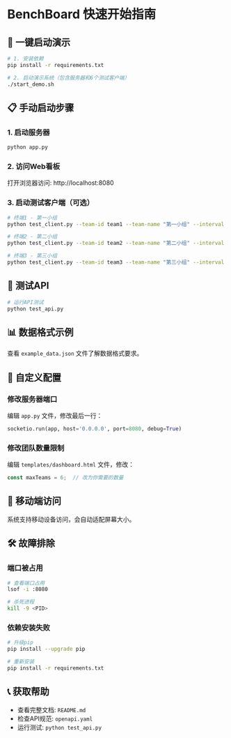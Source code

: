 # BenchBoard 快速开始指南

## 🚀 一键启动演示

```bash
# 1. 安装依赖
pip install -r requirements.txt

# 2. 启动演示系统（包含服务器和6个测试客户端）
./start_demo.sh
```

## 📋 手动启动步骤

### 1. 启动服务器
```bash
python app.py
```

### 2. 访问Web看板
打开浏览器访问: http://localhost:8080

### 3. 启动测试客户端（可选）
```bash
# 终端1 - 第一小组
python test_client.py --team-id team1 --team-name "第一小组" --interval 30

# 终端2 - 第二小组  
python test_client.py --team-id team2 --team-name "第二小组" --interval 25

# 终端3 - 第三小组
python test_client.py --team-id team3 --team-name "第三小组" --interval 35
```

## 🧪 测试API

```bash
# 运行API测试
python test_api.py
```

## 📊 数据格式示例

查看 `example_data.json` 文件了解数据格式要求。

## 🔧 自定义配置

### 修改服务器端口
编辑 `app.py` 文件，修改最后一行：
```python
socketio.run(app, host='0.0.0.0', port=8080, debug=True)
```

### 修改团队数量限制
编辑 `templates/dashboard.html` 文件，修改：
```javascript
const maxTeams = 6;  // 改为你需要的数量
```

## 📱 移动端访问

系统支持移动设备访问，会自动适配屏幕大小。

## 🛠️ 故障排除

### 端口被占用
```bash
# 查看端口占用
lsof -i :8080

# 杀死进程
kill -9 <PID>
```

### 依赖安装失败
```bash
# 升级pip
pip install --upgrade pip

# 重新安装
pip install -r requirements.txt
```

## 📞 获取帮助

- 查看完整文档: `README.md`
- 检查API规范: `openapi.yaml`
- 运行测试: `python test_api.py` 